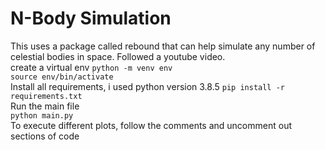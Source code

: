 # N-Body Simulation

This uses a package called rebound that can help simulate any number of celestial bodies in space. Followed a youtube video.
<br>
create a virtual env
` python -m venv env `
<br>
` source env/bin/activate `
<br>
Install all requirements, i used python version 3.8.5
` pip install -r requirements.txt `
<br>
Run the main file <br>
`python main.py `
<br>
To execute different plots, follow the comments and uncomment out sections of code 
